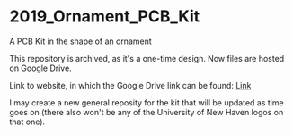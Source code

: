 # 2019_Ornament_PCB_Kit
A PCB Kit in the shape of an ornament

This repository is archived, as it's a one-time design.
Now files are hosted on Google Drive.

Link to website, in which the Google Drive link can be found:
[Link](https://electro707.com/documentation/PCB/2019_Ornament/index.php)

I may create a new general reposity for the kit that will be updated as time goes on 
(there also won't be any of the University of New Haven logos on that one).
